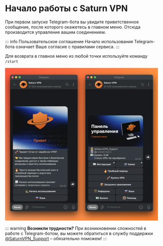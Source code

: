 # Начало работы с Saturn VPN

При первом запуске Telegram-бота вы увидите приветственное сообщение, после которого окажетесь в главном меню. Отсюда производится управление вашим соединением.

::: info Пользовательское соглашение
Начало использования Telegram-бота означает Ваше согласие с правилами сервиса.
:::

Для возврата в главное меню из любой точки используйте команду `/start`

![старт](/public/start.webp)

::: warning **Возникли трудности?** 
При возникновении сложностей в работе c Telegram-ботом, вы можете обратиться в службу поддержки [@SaturnVPN_Support](https://t.me/SaturnVPN_Support) – обязательно поможем!
:::